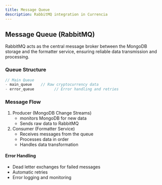 ```yaml
---
title: Message Queue
description: RabbitMQ integration in Currencia
---
```


## Message Queue (RabbitMQ)

RabbitMQ acts as the central message broker between the MongoDB storage and the formatter service, ensuring reliable data transmission and processing.

### Queue Structure

```typescript
// Main Queue
- main_queue    // Raw cryptocurrency data
- error_queue         // Error handling and retries
```

### Message Flow

1. Producer (MongoDB Change Streams)
   - monitors MongoDB for new data
   - Sends raw data to RabbitMQ
2. Consumer (Formatter Service)
   - Receives messages from the queue
   - Processes data in order
   - Handles data transformation

#### Error Handling
 
- Dead letter exchanges for failed messages
- Automatic retries
- Error logging and monitoring
